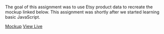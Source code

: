 The goal of this assignment was to use Etsy product data to recreate the mockup linked below. This assignment was shortly after we started learning basic JavaScript.


[Mockup](https://tiy-learn-content.s3.amazonaws.com/f777ea3b-mockup.jpg)
[View Live](http://jealous-wind.surge.sh/)

